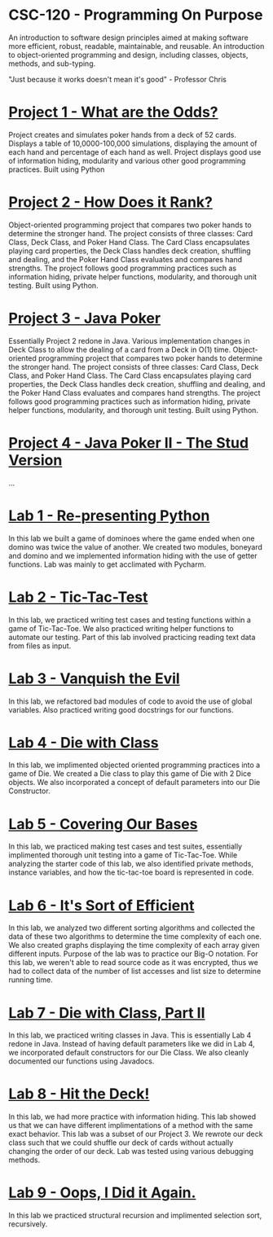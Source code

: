 # CSC-120 - Programming On Purpose 
An introduction to software design principles aimed at making software more efficient, robust, readable, maintainable, and reusable. An introduction to object-oriented programming and design, including classes, objects, methods, and sub-typing.

"Just because it works doesn't mean it's good" - Professor Chris 
# [Project 1 - What are the Odds?](https://github.com/NeilD-18/CSC-120/tree/8923af94f51d8ac073a4510a9a5daa54f196cfbe/Project%201%20-%20What%20are%20the%20Odds%3F%20ND)

Project creates and simulates poker hands from a deck of 52 cards. Displays a table of 10,0000-100,000 simulations, displaying the amount of each hand and percentage of each hand as well. Project displays good use of information hiding, modularity and various other good programming practices. Built using Python

# [Project 2 - How Does it Rank?](https://github.com/NeilD-18/CSC-120/tree/main/Project%202%20-%20How%20Does%20it%20Rank%3F%20ND)
Object-oriented programming project that compares two poker hands to determine the stronger hand. The project consists of three classes: Card Class, Deck Class, and Poker Hand Class. The Card Class encapsulates playing card properties, the Deck Class handles deck creation, shuffling and dealing, and the Poker Hand Class evaluates and compares hand strengths. The project follows good programming practices such as information hiding, private helper functions, modularity, and thorough unit testing. Built using Python.

# [Project 3 - Java Poker](https://github.com/NeilD-18/CSC-120/tree/main/Project%203%20-%20Java%20Poker%20ND)
Essentially Project 2 redone in Java. Various implementation changes in Deck Class to allow the dealing of a card from a Deck in O(1) time. 
Object-oriented programming project that compares two poker hands to determine the stronger hand. The project consists of three classes: Card Class, Deck Class, and Poker Hand Class. The Card Class encapsulates playing card properties, the Deck Class handles deck creation, shuffling and dealing, and the Poker Hand Class evaluates and compares hand strengths. The project follows good programming practices such as information hiding, private helper functions, modularity, and thorough unit testing. Built using Python.

# [Project 4 - Java Poker II - The Stud Version](https://github.com/NeilD-18/CSC-120/tree/main/Project%204%20-%20Java%20Poker%20II%20%20-%20The%20Stud%20Version)
...

# [Lab 1 - Re-presenting Python](https://github.com/NeilD-18/CSC-120/tree/main/Lab%201)
In this lab we built a game of dominoes where the game ended when one domino was twice the value of another. We created two modules, boneyard and domino and we implemented information hiding with the use of getter functions. Lab was mainly to get acclimated with Pycharm. 

# [Lab 2 - Tic-Tac-Test](https://github.com/NeilD-18/CSC-120/tree/main/Lab02%20Neil%20Daterao)
In this lab, we practiced writing test cases and testing functions within a game of Tic-Tac-Toe. We also practiced writing helper functions to automate our testing. Part of this lab involved practicing reading text data from files as input. 

# [Lab 3 - Vanquish the Evil](https://github.com/NeilD-18/CSC-120/tree/main/Lab03%20Neil%20Daterao)
In this lab, we refactored bad modules of code to avoid the use of global variables. Also practiced writing good docstrings for our functions. 

# [Lab 4 - Die with Class](https://github.com/NeilD-18/CSC-120/tree/main/Lab04%20Neil%20Daterao)
In this lab, we implimented objected oriented programming practices into a game of Die. We created a Die class to play this game of Die with 2 Dice objects. We also incorporated a concept of default parameters into our Die Constructor. 

# [Lab 5 - Covering Our Bases](https://github.com/NeilD-18/CSC-120/tree/main/Lab05%20Neil%20Daterao)
In this lab, we practiced making test cases and test suites, essentially implimented thorough unit testing into a game of Tic-Tac-Toe. While analyzing the starter code of this lab, we also identified private methods, instance variables, and how the tic-tac-toe board is represented in code. 

# [Lab 6 - It's Sort of Efficient](https://github.com/NeilD-18/CSC-120/tree/main/Lab06%20Neil%20Daterao)
In this lab, we analyzed two different sorting algorithms and collected the data of these two algorithms to determine the time complexity of each one. We also created graphs displaying the time complexity of each array given different inputs. Purpose of the lab was to practice our Big-O notation. For this lab, we weren't able to read source code as it was encrypted, thus we had to collect data of the number of list accesses and list size to determine running time. 

# [Lab 7 - Die with Class, Part II](https://github.com/NeilD-18/CSC-120/tree/main/Lab07%20Neil%20Daterao)
In this lab, we practiced writing classes in Java. This is essentially Lab 4 redone in Java. Instead of having default parameters like we did in Lab 4, we incorporated default constructors for our Die Class. We also cleanly documented our functions using Javadocs. 

# [Lab 8 - Hit the Deck!](https://github.com/NeilD-18/CSC-120/tree/main/Lab08%20Neil%20Daterao)
In this lab, we had more practice with information hiding. This lab showed us that we can have different implimentations of a method with the same exact behavior. This lab was a subset of our Project 3. We rewrote our deck class such that we could shuffle our deck of cards without actually changing the order of our deck. Lab was tested using various debugging methods. 

# [Lab 9 - Oops, I Did it Again.](https://github.com/NeilD-18/CSC-120/tree/main/Lab09%20Neil%20Daterao)
In this lab we practiced structural recursion and implimented selection sort, recursively. 


